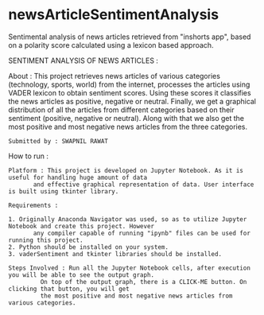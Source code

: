 # newsArticleSentimentAnalysis
Sentimental analysis of news articles retrieved from "inshorts app", based on a polarity score calculated using a lexicon based approach.

SENTIMENT ANALYSIS OF NEWS ARTICLES :

About : This project retrieves news articles of various categories (technology, sports, world) from the internet,
	processes the articles using VADER lexicon to obtain sentiment scores. Using these scores it classifies the
	news articles as positive, negative or neutral. Finally, we get a graphical distribution of all the articles
	from different categories based on their sentiment (positive, negative or neutral). Along with that we also
	get the most positive and most negative news articles from the three categories.

	Submitted by : SWAPNIL RAWAT

How to run :

	Platform : This project is developed on Jupyter Notebook. As it is useful for handling huge amount of data
		   and effective graphical representation of data. User interface is built using tkinter library.

	Requirements :
 
	1. Originally Anaconda Navigator was used, so as to utilize Jupyter Notebook and create this project. However
           any compiler capable of running "ipynb" files can be used for running this project.
	2. Python should be installed on your system.
	3. vaderSentiment and tkinter libraries should be installed.

	Steps Involved : Run all the Jupyter Notebook cells, after execution you will be able to see the output graph.
			 On top of the output graph, there is a CLICK-ME button. On clicking that button, you will get
			 the most positive and most negative news articles from various categories.
